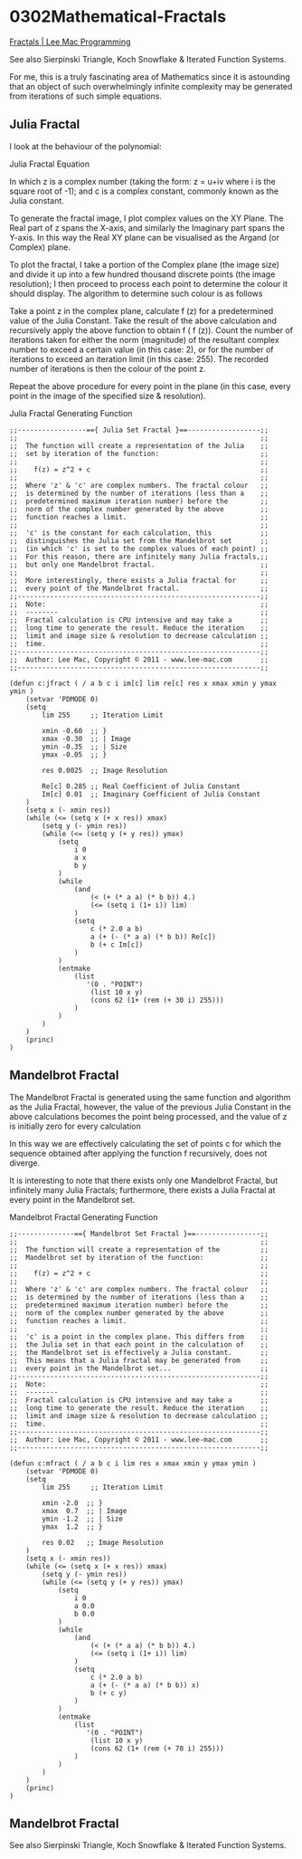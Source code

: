 # 0302Mathematical-Fractals

[Fractals | Lee Mac Programming](http://www.lee-mac.com/fractals.html)

See also Sierpinski Triangle, Koch Snowflake & Iterated Function Systems.

For me, this is a truly fascinating area of Mathematics since it is astounding that an object of such overwhelmingly infinite complexity may be generated from iterations of such simple equations.

## Julia Fractal

I look at the behaviour of the polynomial:

Julia Fractal Equation

In which z is a complex number (taking the form: z = u+iv where i is the square root of -1); and c is a complex constant, commonly known as the Julia constant.

To generate the fractal image, I plot complex values on the XY Plane. The Real part of z spans the X-axis, and similarly the Imaginary part spans the Y-axis. In this way the Real XY plane can be visualised as the Argand (or Complex) plane.

To plot the fractal, I take a portion of the Complex plane (the image size) and divide it up into a few hundred thousand discrete points (the image resolution); I then proceed to process each point to determine the colour it should display. The algorithm to determine such colour is as follows

Take a point z in the complex plane, calculate f (z) for a predetermined value of the Julia Constant.
Take the result of the above calculation and recursively apply the above function to obtain f ( f (z)).
Count the number of iterations taken for either the norm (magnitude) of the resultant complex number to exceed a certain value (in this case: 2), or for the number of iterations to exceed an iteration limit (in this case: 255).
The recorded number of iterations is then the colour of the point z.

Repeat the above procedure for every point in the plane (in this case, every point in the image of the specified size & resolution).

Julia Fractal Generating Function

```
;;-----------------=={ Julia Set Fractal }==------------------;;
;;                                                            ;;
;;  The function will create a representation of the Julia    ;;
;;  set by iteration of the function:                         ;;
;;                                                            ;;
;;    f(z) = z^2 + c                                          ;;
;;                                                            ;;
;;  Where 'z' & 'c' are complex numbers. The fractal colour   ;;
;;  is determined by the number of iterations (less than a    ;;
;;  predetermined maximum iteration number) before the        ;;
;;  norm of the complex number generated by the above         ;;
;;  function reaches a limit.                                 ;;
;;                                                            ;;
;;  'c' is the constant for each calculation, this            ;;
;;  distinguishes the Julia set from the Mandelbrot set       ;;
;;  (in which 'c' is set to the complex values of each point) ;;
;;  For this reason, there are infinitely many Julia fractals,;;
;;  but only one Mandelbrot fractal.                          ;;
;;                                                            ;;
;;  More interestingly, there exists a Julia fractal for      ;;
;;  every point of the Mandelbrot fractal.                    ;;
;;------------------------------------------------------------;;
;;  Note:                                                     ;;
;;  --------                                                  ;;
;;  Fractal calculation is CPU intensive and may take a       ;;
;;  long time to generate the result. Reduce the iteration    ;;
;;  limit and image size & resolution to decrease calculation ;;
;;  time.                                                     ;;
;;------------------------------------------------------------;;
;;  Author: Lee Mac, Copyright © 2011 - www.lee-mac.com       ;;
;;------------------------------------------------------------;;

(defun c:jfract ( / a b c i im[c] lim re[c] res x xmax xmin y ymax ymin )
    (setvar 'PDMODE 0)
    (setq
        lim 255     ;; Iteration Limit

        xmin -0.60  ;; }
        xmax -0.30  ;; | Image
        ymin -0.35  ;; | Size
        ymax -0.05  ;; }

        res 0.0025  ;; Image Resolution

        Re[c] 0.285 ;; Real Coefficient of Julia Constant
        Im[c] 0.01  ;; Imaginary Coefficient of Julia Constant
    )
    (setq x (- xmin res))
    (while (<= (setq x (+ x res)) xmax)
        (setq y (- ymin res))
        (while (<= (setq y (+ y res)) ymax)
            (setq
                i 0
                a x
                b y
            )
            (while
                (and
                    (< (+ (* a a) (* b b)) 4.)
                    (<= (setq i (1+ i)) lim)
                )
                (setq
                    c (* 2.0 a b)
                    a (+ (- (* a a) (* b b)) Re[c])
                    b (+ c Im[c])
                )
            )
            (entmake
                (list
                   '(0 . "POINT")
                    (list 10 x y)
                    (cons 62 (1+ (rem (+ 30 i) 255)))
                )
            )
        )
    )
    (princ)
)
```

## Mandelbrot Fractal

The Mandelbrot Fractal is generated using the same function and algorithm as the Julia Fractal, however, the value of the previous Julia Constant in the above calculations becomes the point being processed, and the value of z is initially zero for every calculation

In this way we are effectively calculating the set of points c for which the sequence obtained after applying the function f recursively, does not diverge.

It is interesting to note that there exists only one Mandelbrot Fractal, but infinitely many Julia Fractals; furthermore, there exists a Julia Fractal at every point in the Mandelbrot set.

Mandelbrot Fractal Generating Function

```
;;--------------=={ Mandelbrot Set Fractal }==----------------;;
;;                                                            ;;
;;  The function will create a representation of the          ;;
;;  Mandelbrot set by iteration of the function:              ;;
;;                                                            ;;
;;    f(z) = z^2 + c                                          ;;
;;                                                            ;;
;;  Where 'z' & 'c' are complex numbers. The fractal colour   ;;
;;  is determined by the number of iterations (less than a    ;;
;;  predetermined maximum iteration number) before the        ;;
;;  norm of the complex number generated by the above         ;;
;;  function reaches a limit.                                 ;;
;;                                                            ;;
;;  'c' is a point in the complex plane. This differs from    ;;
;;  the Julia set in that each point in the calculation of    ;;
;;  the Mandelbrot set is effectively a Julia constant.       ;;
;;  This means that a Julia fractal may be generated from     ;;
;;  every point in the Mandelbrot set...                      ;;
;;------------------------------------------------------------;;
;;  Note:                                                     ;;
;;  --------                                                  ;;
;;  Fractal calculation is CPU intensive and may take a       ;;
;;  long time to generate the result. Reduce the iteration    ;;
;;  limit and image size & resolution to decrease calculation ;;
;;  time.                                                     ;;
;;------------------------------------------------------------;;
;;  Author: Lee Mac, Copyright © 2011 - www.lee-mac.com       ;;
;;------------------------------------------------------------;;

(defun c:mfract ( / a b c i lim res x xmax xmin y ymax ymin )
    (setvar 'PDMODE 0)
    (setq
        lim 255     ;; Iteration Limit

        xmin -2.0  ;; }
        xmax  0.7  ;; | Image
        ymin -1.2  ;; | Size
        ymax  1.2  ;; }

        res 0.02   ;; Image Resolution
    )
    (setq x (- xmin res))
    (while (<= (setq x (+ x res)) xmax)
        (setq y (- ymin res))
        (while (<= (setq y (+ y res)) ymax)
            (setq
                i 0
                a 0.0
                b 0.0
            )
            (while
                (and
                    (< (+ (* a a) (* b b)) 4.)
                    (<= (setq i (1+ i)) lim)
                )
                (setq
                    c (* 2.0 a b)
                    a (+ (- (* a a) (* b b)) x)
                    b (+ c y)
                )
            )
            (entmake
                (list
                   '(0 . "POINT")
                    (list 10 x y)
                    (cons 62 (1+ (rem (+ 70 i) 255)))
                )
            )
        )
    )
    (princ)
)
```

## Mandelbrot Fractal

See also Sierpinski Triangle, Koch Snowflake & Iterated Function Systems.